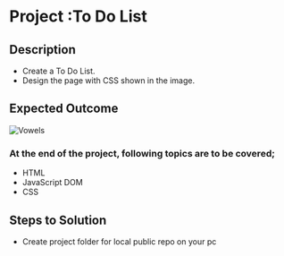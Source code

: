 # Project :To Do List

## Description
- Create a To Do List.
- Design the page with CSS shown in the image.

## Expected Outcome

![Vowels](.//toDoList.png)

### At the end of the project, following topics are to be covered;

- HTML 
- JavaScript DOM
- CSS

## Steps to Solution
  
- Create project folder for local public repo on your pc

